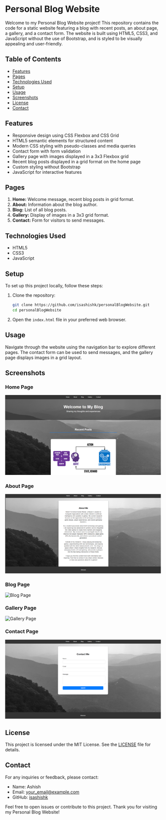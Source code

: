# Personal Blog Website

Welcome to my Personal Blog Website project! This repository contains the code for a static website featuring a blog with recent posts, an about page, a gallery, and a contact form. The website is built using HTML5, CSS3, and JavaScript without the use of Bootstrap, and is styled to be visually appealing and user-friendly.

## Table of Contents

- [Features](#features)
- [Pages](#pages)
- [Technologies Used](#technologies-used)
- [Setup](#setup)
- [Usage](#usage)
- [Screenshots](#screenshots)
- [License](#license)
- [Contact](#contact)

## Features

- Responsive design using CSS Flexbox and CSS Grid
- HTML5 semantic elements for structured content
- Modern CSS styling with pseudo-classes and media queries
- Contact form with form validation
- Gallery page with images displayed in a 3x3 Flexbox grid
- Recent blog posts displayed in a grid format on the home page
- Custom styling without Bootstrap
- JavaScript for interactive features

## Pages

1. **Home:** Welcome message, recent blog posts in grid format.
2. **About:** Information about the blog author.
3. **Blog:** List of all blog posts.
4. **Gallery:** Display of images in a 3x3 grid format.
5. **Contact:** Form for visitors to send messages.

## Technologies Used

- HTML5
- CSS3
- JavaScript

## Setup

To set up this project locally, follow these steps:

1. Clone the repository:

    ```bash
    git clone https://github.com/isashishk/personalBlogWebsite.git
    cd personalBlogWebsite
    ```

2. Open the `index.html` file in your preferred web browser.

## Usage

Navigate through the website using the navigation bar to explore different pages. The contact form can be used to send messages, and the gallery page displays images in a grid layout.

## Screenshots

### Home Page
![Home Page](/images/home.png)

### About Page
![About Page](/images/about.png)

### Blog Page
![Blog Page](/images/)

### Gallery Page
![Gallery Page](/images/)

### Contact Page
![Contact Page](/images/contact.png)

## License

This project is licensed under the MIT License. See the [LICENSE](LICENSE) file for details.

## Contact

For any inquiries or feedback, please contact:

- Name: Ashish
- Email: your_email@example.com
- GitHub: [isashishk](https://github.com/isashishk)

Feel free to open issues or contribute to this project. Thank you for visiting my Personal Blog Website!

